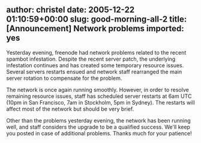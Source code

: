 author: christel
date: 2005-12-22 01:10:59+00:00
slug: good-morning-all-2
title: [Announcement] Network problems
imported: yes
---
  Yesterday evening, freenode had network   problems related to the recent spambot infestation. Despite the recent   server patch, the underlying infestation continues and has created some   temporary resource issues. Several servers restarts ensued and network   staff rearranged the main server rotation to compensate for the problem.

The network is once again running smoothly. However, in order to resolve   remaining resource issues, staff has scheduled server restarts at 6am UTC   (10pm in San Francisco, 7am in Stockholm, 5pm in Sydney). The restarts   will affect most of the network but should be very brief.

Other than the problems yesterday evening, the network has been running   well, and staff considers the upgrade to be a qualified success. We'll   keep you posted in case of additional problems. Thanks much for your   patience!
